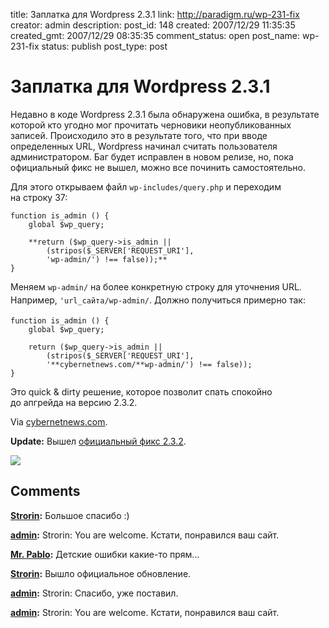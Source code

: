 title: Заплатка для Wordpress 2.3.1
link: http://paradigm.ru/wp-231-fix
creator: admin
description: 
post_id: 148
created: 2007/12/29 11:35:35
created_gmt: 2007/12/29 08:35:35
comment_status: open
post_name: wp-231-fix
status: publish
post_type: post

# Заплатка для Wordpress 2.3.1

Недавно в коде Wordpress 2.3.1 была обнаружена ошибка, в результате которой кто угодно мог прочитать черновики неопубликованных записей. Происходило это в результате того, что при вводе определенных URL, Wordpress начинал считать пользователя администратором. Баг будет исправлен в новом релизе, но, пока официальный фикс не вышел, можно все починить самостоятельно.

Для этого открываем файл `wp-includes/query.php` и переходим на строку 37:
    
    function is_admin () {
        global $wp_query;
    
        **return ($wp_query->is_admin || 
            (stripos($_SERVER['REQUEST_URI'], 
            'wp-admin/') !== false));**
    }
    

Меняем `wp-admin/` на более конкретную строку для уточнения URL. Например, `'url_сайта/wp-admin/`. Должно получиться примерно так:
    
    function is_admin () {
        global $wp_query;
    
        return ($wp_query->is_admin ||
            (stripos($_SERVER['REQUEST_URI'], 
            '**cybernetnews.com/**wp-admin/') !== false));
    }
    

Это quick & dirty решение, которое позволит спать спокойно до апгрейда на версию 2.3.2.

Via [cybernetnews.com](http://b23.ru/c89).

**Update:** Вышел [официальный фикс 2.3.2](http://wordpress.org/development/2007/12/wordpress-232/).

[![](/;-\)/2007/12/wp-counter.png)](http://wordpress.org/development/2007/12/wordpress-232/)

## Comments

**[Strorin](#148 "2007/12/29 15:57:12"):** Большое спасибо :)

**[admin](#149 "2007/12/29 16:09:57"):** Strorin: You are welcome. Кстати, понравился ваш сайт.

**[Mr. Pablo](#152 "2007/12/29 20:30:39"):** Детские ошибки какие-то прям...

**[Strorin](#159 "2007/12/30 13:23:46"):** Вышло официальное обновление.

**[admin](#160 "2007/12/30 20:13:17"):** Strorin: Спасибо, уже поставил.

**[admin](#42309 "2010/01/20 11:31:58"):** Strorin: You are welcome. Кстати, понравился ваш сайт.

